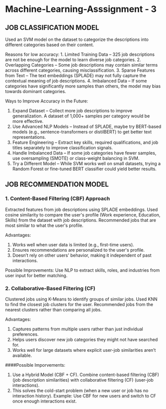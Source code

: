 # Machine-Learning-Asssignment - 3

## JOB CLASSIFICATION MODEL
Used an SVM model on the dataset to categorize the descriptions into different categories based on their content.

Reasons for low accuracy:
1️. Limited Training Data – 325 job descriptions are not be enough for the model to learn diverse job categories.
2️. Overlapping Categories – Some job descriptions may contain similar terms across different categories, causing misclassification.
3️. Sparse Features from Text – The text embeddings (SPLADE) may not fully capture the contextual meaning of job descriptions.
4️. Imbalanced Data – If some categories have significantly more samples than others, the model may bias towards dominant categories.

Ways to Improve Accuracy in the Future:
1. Expand Dataset – Collect more job descriptions to improve generalization. A dataset of 1,000+ samples per category would be more effective.
2. Use Advanced NLP Models – Instead of SPLADE, maybe try BERT-based models (e.g., sentence-transformers or distilBERT) to get better text representations.
3. Feature Engineering – Extract key skills, required qualifications, and job titles separately to improve classification signals.
4. Handle Imbalanced Data – If some job categories have fewer samples, use oversampling (SMOTE) or class-weight balancing in SVM.
5. Try a Different Model – While SVM works well on small datasets, trying a Random Forest or fine-tuned BERT classifier could yield better results.

## JOB RECOMMENDATION MODEL
### 1️. Content-Based Filtering (CBF) Approach
Extracted features from job descriptions using SPLADE embeddings.
Used cosine similarity to compare the user's profile (Work experience, Education, Skills) from the dataset with job descriptions.
Recommended jobs that are most similar to what the user's profile.

Advantages:
1. Works well when user data is limited (e.g., first-time users).
2. Ensures recommendations are personalized to the user's profile.
3. Doesn’t rely on other users' behavior, making it independent of past interactions.

Possible Improvements: Use NLP to extract skills, roles, and industries from user input for better matching.

### 2. Collaborative-Based Filtering (CF)
Clustered jobs using K-Means to identify groups of similar jobs.
Used KNN to find the closest job clusters for the user.
Recommended jobs from the nearest clusters rather than comparing all jobs.

Advantages:
1. Captures patterns from multiple users rather than just individual preferences.
2. Helps users discover new job categories they might not have searched for.
3. Works well for large datasets where explicit user-job similarities aren’t available.

####Possible Imporvements: 
1. Use a Hybrid Model (CBF + CF). Combine content-based filtering (CBF) (job description similarities) with collaborative filtering (CF) (user-job interactions).
2. This solves the cold-start problem (when a new user or job has no interaction history).
Example: Use CBF for new users and switch to CF once enough interactions exist.









